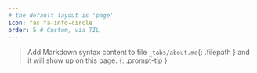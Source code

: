 ```yaml
---
# the default layout is 'page'
icon: fas fa-info-circle
order: 5 # Custom, via TIL
---
```


> Add Markdown syntax content to file `_tabs/about.md`{: .filepath } and it will show up on this page.
{: .prompt-tip }
